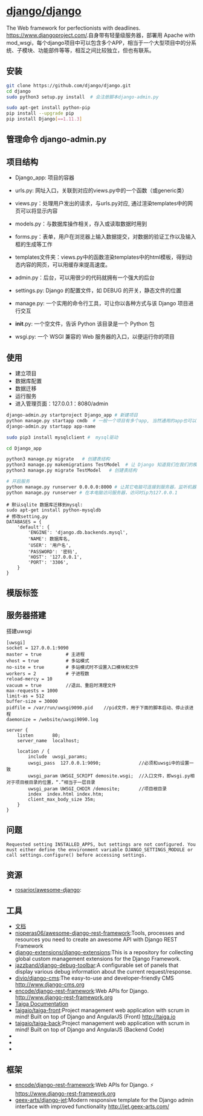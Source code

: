 # [django/django](https://github.com/django/django)

The Web framework for perfectionists with deadlines. <https://www.djangoproject.com/>.自身带有轻量级服务器，部署用 Apache with mod_wsgi，每个django项目中可以包含多个APP，相当于一个大型项目中的分系统、子模块、功能部件等等，相互之间比较独立，但也有联系。

## 安装

```sh
git clone https://github.com/django/django.git
cd django
sudo python3 setup.py install  # 会注册脚本django-admin.py

sudo apt-get install python-pip
pip install --upgrade pip
pip install Django[==1.11.3]
```

## 管理命令 django-admin.py

## 项目结构

* Django_app: 项目的容器
* urls.py: 网址入口，关联到对应的views.py中的一个函数（或generic类）
* views.py：处理用户发出的请求，与urls.py对应, 通过渲染templates中的网页可以将显示内容
* models.py：与数据库操作相关，存入或读取数据时用到
* forms.py：表单，用户在浏览器上输入数据提交，对数据的验证工作以及输入框的生成等工作
* templates文件夹：views.py中的函数渲染templates中的html模板，得到动态内容的网页，可以用缓存来提高速度。
* admin.py：后台，可以用很少的代码就拥有一个强大的后台
* settings.py: Django 的配置文件，如 DEBUG 的开关，静态文件的位置

* manage.py: 一个实用的命令行工具，可让你以各种方式与该 Django 项目进行交互
* __init__.py: 一个空文件，告诉 Python 该目录是一个 Python 包
* wsgi.py: 一个 WSGI 兼容的 Web 服务器的入口，以便运行你的项目

## 使用

* 建立项目
* 数据库配置
* 数据迁移
* 运行服务
* 进入管理页面：127.0.0.1：8080/admin

```sh
django-admin.py startproject Django_app # 新建项目
python manage.py startapp cmdb  # 一般一个项目有多个app, 当然通用的app也可以在多个项目中使用
django-admin.py startapp app-name

sudo pip3 install mysqlclient #  mysql驱动

cd Django_app

python3 manage.py migrate   # 创建表结构
python3 manage.py makemigrations TestModel  # 让 Django 知道我们在我们的模型有一些变更
python3 manage.py migrate TestModel   # 创建表结构

# 开启服务
python manage.py runserver 0.0.0.0:8000 # 让其它电脑可连接到服务器，监听机器上所有ip的8000端口，访问时用电脑的ip代替
python manage.py runserver # 在本电脑访问服务器，访问时ip为127.0.0.1
```

```
# 默认sqlite 数据库迁移到mysql:
sudo apt-get install python-mysqldb
# 修改setting.py
DATABASES = {
    'default': {
        'ENGINE': 'django.db.backends.mysql',
        'NAME': 数据库名,
        'USER': '用户名',
        'PASSWORD': '密码',
        'HOST': '127.0.0.1',
        'PORT': '3306',
    }
}
```

## 模版标签

## 服务器搭建

搭建uwsgi

```
[uwsgi]
socket = 127.0.0.1:9090
master = true         # 主进程
vhost = true          # 多站模式
no-site = true        # 多站模式时不设置入口模块和文件
workers = 2           # 子进程数
reload-mercy = 10
vacuum = true         //退出、重启时清理文件
max-requests = 1000
limit-as = 512
buffer-size = 30000
pidfile = /var/run/uwsgi9090.pid    //pid文件，用于下面的脚本启动、停止该进程
daemonize = /website/uwsgi9090.log

server {
    listen       80;
    server_name  localhost;

    location / {
        include  uwsgi_params;
        uwsgi_pass  127.0.0.1:9090;              //必须和uwsgi中的设置一致
        uwsgi_param UWSGI_SCRIPT demosite.wsgi;  //入口文件，即wsgi.py相对于项目根目录的位置，“.”相当于一层目录
        uwsgi_param UWSGI_CHDIR /demosite;       //项目根目录
        index  index.html index.htm;
        client_max_body_size 35m;
    }
}
```

## 问题

```
Requested setting INSTALLED_APPS, but settings are not configured. You must either define the environment variable DJANGO_SETTINGS_MODULE or call settings.configure() before accessing settings.
```

## 资源

* [rosarior/awesome-django](https://github.com/rosarior/awesome-django):

## 工具

* [文档](https://docs.djangoproject.com/en/dev/releases/2.0/)
* [nioperas06/awesome-django-rest-framework](https://github.com/nioperas06/awesome-django-rest-framework):Tools, processes and resources you need to create an awesome API with Django REST Framework
* [django-extensions/django-extensions](https://github.com/django-extensions/django-extensions):This is a repository for collecting global custom management extensions for the Django Framework.
* [jazzband/django-debug-toolbar](https://github.com/jazzband/django-debug-toolbar):A configurable set of panels that display various debug information about the current request/response.
* [divio/django-cms](https://github.com/divio/django-cms):The easy-to-use and developer-friendly CMS http://www.django-cms.org
* [encode/django-rest-framework](https://github.com/encode/django-rest-framework):Web APIs for Django. http://www.django-rest-framework.org
* [Taiga Documentation](http://taigaio.github.io/taiga-doc/dist/#_installation_guide)
* [taigaio/taiga-front](https://github.com/taigaio/taiga-front):Project management web application with scrum in mind! Built on top of Django and AngularJS (Front) http://taiga.io
* [taigaio/taiga-back](https://github.com/taigaio/taiga-back):Project management web application with scrum in mind! Built on top of Django and AngularJS (Backend Code)
* [](https://github.com/django-guardian/django-guardian)
* [](https://github.com/viewflow/django-material)
* [](https://github.com/jcalazan/ansible-django-stack)

## 框架

* [encode/django-rest-framework](https://github.com/encode/django-rest-framework):Web APIs for Django. ⚡️ https://www.django-rest-framework.org
* [geex-arts/django-jet](https://github.com/geex-arts/django-jet):Modern responsive template for the Django admin interface with improved functionality http://jet.geex-arts.com/
